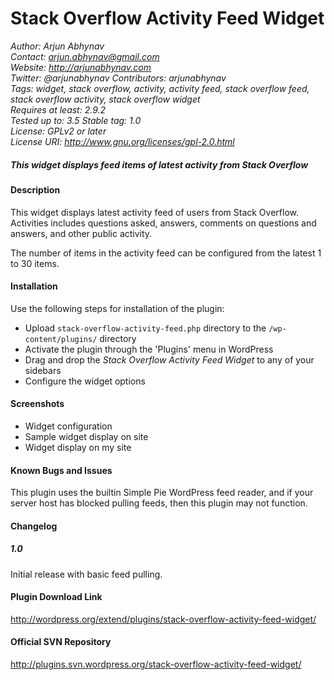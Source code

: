 Stack Overflow Activity Feed Widget
===================================

*Author: Arjun Abhynav*  
*Contact: arjun.abhynav@gmail.com*  
*Website: http://arjunabhynav.com*  
*Twitter: @arjunabhynav* 
*Contributors: arjunabhynav*  
*Tags: widget, stack overflow, activity, activity feed, stack overflow feed, stack overflow activity, stack overflow widget*  
*Requires at least: 2.9.2*  
*Tested up to: 3.5* 
*Stable tag: 1.0*  
*License: GPLv2 or later*  
*License URI: http://www.gnu.org/licenses/gpl-2.0.html*  

##### This widget displays feed items of latest activity from Stack Overflow

#### Description

This widget displays latest activity feed of users from Stack Overflow. Activities includes questions asked, answers, comments on questions and answers, and other public activity.

The number of items in the activity feed can be configured from the latest 1 to 30 items.

#### Installation
 
Use the following steps for installation of the plugin:

* Upload `stack-overflow-activity-feed.php` directory to the `/wp-content/plugins/` directory
* Activate the plugin through the 'Plugins' menu in WordPress
* Drag and drop the *Stack Overflow Activity Feed Widget* to any of your sidebars
* Configure the widget options

#### Screenshots
  
* Widget configuration
* Sample widget display on site
* Widget display on my site

#### Known Bugs and Issues

This plugin uses the builtin Simple Pie WordPress feed reader, and if your server host has blocked pulling feeds, then this plugin may not function.

#### Changelog

##### 1.0
Initial release with basic feed pulling.

#### Plugin Download Link

http://wordpress.org/extend/plugins/stack-overflow-activity-feed-widget/

#### Official SVN Repository

http://plugins.svn.wordpress.org/stack-overflow-activity-feed-widget/
